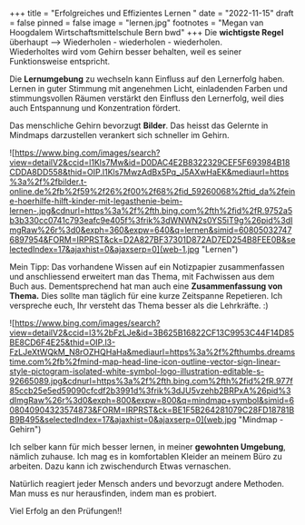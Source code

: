 +++
title = "Erfolgreiches und Effizientes Lernen "
date = "2022-11-15"
draft = false
pinned = false
image = "lernen.jpg"
footnotes = "M﻿egan van Hoogdalem Wirtschaftsmittelschule Bern bwd"
+++
D﻿ie **wichtigste Regel** überhaupt --> Wiederholen - wiederholen - wiederholen.\
W﻿iederholtes wird vom Gehirn besser behalten, weil es seiner Funktionsweise entspricht.

Die **Lernumgebung** zu wechseln kann Einfluss auf den Lernerfolg haben. Lernen in guter Stimmung mit angenehmen Licht, einladenden Farben und stimmungsvollen Räumen verstärkt den Einfluss den Lernerfolg, weil dies auch Entspannung und Konzentration fördert. 

D﻿as menschliche Gehirn bevorzugt **Bilder**. Das heisst das Gelernte in Mindmaps darzustellen verankert sich schneller im Gehirn. 

![https://www.bing.com/images/search?view=detailV2&ccid=l1Kls7Mw&id=D0DAC4E2B8322329CEF5F693984B18CDDA8DD558&thid=OIP.l1Kls7MwzAdBx5Pq_J5AXwHaEK&mediaurl=https%3a%2f%2fbilder.t-online.de%2fb%2f59%2f26%2f00%2f68%2fid_59260068%2ftid_da%2feine-hoerhilfe-hilft-kinder-mit-legasthenie-beim-lernen-.jpg&cdnurl=https%3a%2f%2fth.bing.com%2fth%2fid%2fR.9752a5b3b330cc0741c793eafc9e405f%3frik%3dWNWN2s0YS5iT9g%26pid%3dImgRaw%26r%3d0&exph=360&expw=640&q=lernen&simid=608050327476897954&FORM=IRPRST&ck=D2A827BF37301D872AD7ED254B8FEE0B&selectedIndex=17&ajaxhist=0&ajaxserp=0](web-1.jpg "Lernen")

M﻿ein Tipp: Das vorhandene Wissen auf ein Notizpapier zusammenfassen und anschliessend erweitert man das Thema, mit Fachwissen aus dem Buch aus. Dementsprechend hat man auch eine **Zusammenfassung von Thema.** Dies sollte man täglich für eine kurze Zeitspanne Repetieren. Ich verspreche euch, Ihr versteht das Thema besser als die Lehrkräfte. :)

![https://www.bing.com/images/search?view=detailV2&ccid=l3%2bFzLJe&id=3B625B16822CF13C9953C44F14D85BE8CD6F4E25&thid=OIP.l3-FzLJeXtWQkM_N8rOZHQHaHa&mediaurl=https%3a%2f%2fthumbs.dreamstime.com%2fb%2fmind-map-head-line-icon-outline-vector-sign-linear-style-pictogram-isolated-white-symbol-logo-illustration-editable-s-92665089.jpg&cdnurl=https%3a%2f%2fth.bing.com%2fth%2fid%2fR.977f85ccb25e5ed59090cfcdf2b3991d%3frik%3dJU5vzehb2BRPxA%26pid%3dImgRaw%26r%3d0&exph=800&expw=800&q=mindmap+symbol&simid=608040904323574873&FORM=IRPRST&ck=BE1F5B264281079C28FD18781BB9B495&selectedIndex=17&ajaxhist=0&ajaxserp=0](web.jpg "Mindmap - Gehirn")

I﻿ch selber kann für mich besser lernen, in meiner **gewohnten Umgebung**, nämlich zuhause. Ich mag es in komfortablen Kleider an meinem Büro zu arbeiten. Dazu kann ich zwischendurch Etwas vernaschen. 

Natürlich reagiert jeder Mensch anders und bevorzugt andere Methoden. Man muss es nur herausfinden, indem man es probiert. 

V﻿iel Erfolg an den Prüfungen!!